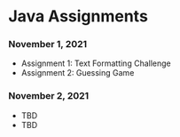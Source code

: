 # Java Assignments

### November 1, 2021
- Assignment 1: Text Formatting Challenge
- Assignment 2: Guessing Game

### November 2, 2021
- TBD
- TBD
